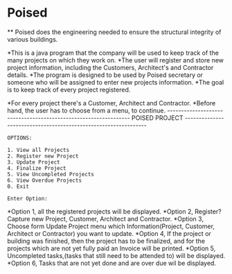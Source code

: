 # Poised

** Poised does the engineering needed to ensure the structural integrity of various buildings.

*This is a java program that the company will be used to keep track of the many projects on which they work on.
*The user will register and store new project information, including the Customers, Architect's and Contractor details.
*The program is designed to be used by Poised secretary or someone who will be assigned to enter new projects information.
*The goal is to keep track of every project registered.

*For every project there's a Customer, Architect and Contractor.
*Before hand, the user has to choose from a menu, to continue.
    ----------------------------------------------------------------
          POISED PROJECT
    ----------------------------------------------------------------

    OPTIONS: 

    1. View all Projects
    2. Register new Project
    3. Update Project
    4. Finalize Project
    5. View Uncompleted Projects
    6. View Overdue Projects
    0. Exit

    Enter Option: 



*Option 1, all the registered projects will be displayed.
*Option 2, Register?Capture new Project, Customer, Architect and Contractor.
*Option 3, Choose form Update Project menu which Information(Project, Customer, Architect or Contractor) you want to update.
*Option 4, If the project or building was finished, then the project has to be finalized, and for the projects which are not yet fully paid an Invoice will be printed.
*Option 5, Uncompleted tasks,(tasks that still need to be attended to) will be displayed.
*Option 6, Tasks that are not yet done and are over due wil be displayed.
 

